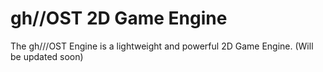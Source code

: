 # gh//OST 2D Game Engine
The gh///OST Engine is a lightweight and powerful 2D Game Engine.
(Will be updated soon)

